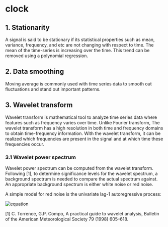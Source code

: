 # clock

## 1. Stationarity
A signal is said to be stationary if its statistical properties such as mean, variance, frequency, and etc are not changing with respect to time.
The mean of the time-series is increasing over the time. This trend can be removed using a polynomial regression.


## 2. Data smoothing 
Moving average is commonly used with time series data to smooth out fluctuations and  stand out important patterns.


## 3. Wavelet transform
Wavelet transform is mathematical tool to analyze time series data where features such as frequency varies over time.
Unlike Fourier transform, The wavelet transform has a high resolution in both time and frequency domains to obtain time-frequency
information. With the wavelet transform, it can be realized which frequencies are present in the signal and at which time these frequencies occur.

### 3.1 Wavelet power spectrum
Wavelet power spectrum can be computed from the wavelet transform. Following [1], to determine significance levels for the wavelet spectrum, a background spectrum is needed to compare the actual spectrum against. An appropriate background spectrum
is either white noise or red noise. 

A simple model for red noise is the univariate lag-1 autoregressive process:

![equation](https://latex.codecogs.com/svg.image?x_{n}&space;=&space;\alpha&space;x_{n-1}&space;&plus;&space;z_{n})















[1] C. Torrence, G.P. Compo, A practical guide to wavelet analysis, Bulletin of the American Meteorological Society 79 (1998) 605–618.
